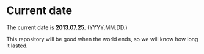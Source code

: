 # Current date

The current date is **2013.07.25.** (YYYY.MM.DD.)

This repository will be good when the world ends, so we will know how long it lasted.